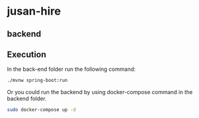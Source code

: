 # jusan-hire

## backend 

## Execution

In the back-end folder run the following command:

```bash
./mvnw spring-boot:run
```

Or you could run the backend by using docker-compose command in the backend folder.
```bash
sudo docker-compose up -d
```
